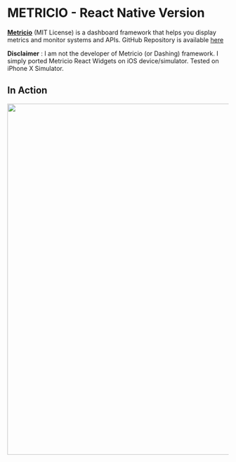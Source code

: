 # METRICIO - React Native Version

**[Metricio](https://metricio.co/)** (MIT License)  is a dashboard framework that helps you display metrics and monitor systems and APIs. GitHub Repository is available [here](https://github.com/metricio/metricio)

**Disclaimer** : I am not the developer of Metricio (or Dashing) framework. I simply ported Metricio React Widgets on iOS device/simulator. Tested on iPhone X Simulator. 

## In Action

<p align="center">
<img src="https://github.com/phyunsj/react-native-metricio/blob/master/assets/metricio-react-native-1280.gif" width="800px"/>
</p>
